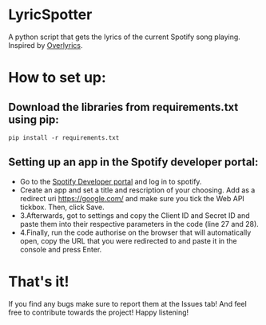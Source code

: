 # LyricSpotter
A python script that gets the lyrics of the current Spotify song playing.
Inspired by [Overlyrics](https://github.com/CezarGab/Overlyrics).

# How to set up:

## Download the libraries from requirements.txt using pip:
```
pip install -r requirements.txt
```

## Setting up an app in the Spotify developer portal:
* Go to the [Spotify Developer portal](https://developer.spotify.com/dashboard) and log in to spotify.
* Create an app and set a title and rescription of your choosing. Add as a redirect uri https://google.com/ and make sure you tick the Web API tickbox. Then, click Save.
* 3.Afterwards, got to settings and copy the Client ID and Secret ID and paste them into their respective parameters in the code (line 27 and 28).
* 4.Finally, run the code authorise on the browser that will automatically open, copy the URL that you were redirected to and paste it in the console and press Enter.

# That's it!
If you find any bugs make sure to report them at the Issues tab! And feel free to contribute towards the project! Happy listening!
